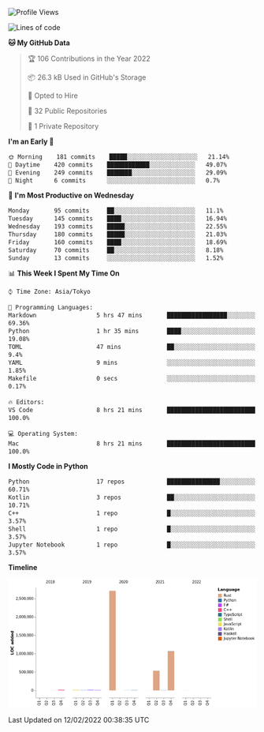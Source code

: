 <!--START_SECTION:waka-->
![Profile Views](http://img.shields.io/badge/Profile%20Views-0-blue)

![Lines of code](https://img.shields.io/badge/From%20Hello%20World%20I%27ve%20Written-4%20Million%20lines%20of%20code-blue)

**🐱 My GitHub Data** 

> 🏆 106 Contributions in the Year 2022
 > 
> 📦 26.3 kB Used in GitHub's Storage 
 > 
> 💼 Opted to Hire
 > 
> 📜 32 Public Repositories 
 > 
> 🔑 1 Private Repository 
 > 
**I'm an Early 🐤** 

```text
🌞 Morning    181 commits    █████░░░░░░░░░░░░░░░░░░░░   21.14% 
🌆 Daytime    420 commits    ████████████░░░░░░░░░░░░░   49.07% 
🌃 Evening    249 commits    ███████░░░░░░░░░░░░░░░░░░   29.09% 
🌙 Night      6 commits      ░░░░░░░░░░░░░░░░░░░░░░░░░   0.7%

```
📅 **I'm Most Productive on Wednesday** 

```text
Monday       95 commits     ██░░░░░░░░░░░░░░░░░░░░░░░   11.1% 
Tuesday      145 commits    ████░░░░░░░░░░░░░░░░░░░░░   16.94% 
Wednesday    193 commits    █████░░░░░░░░░░░░░░░░░░░░   22.55% 
Thursday     180 commits    █████░░░░░░░░░░░░░░░░░░░░   21.03% 
Friday       160 commits    ████░░░░░░░░░░░░░░░░░░░░░   18.69% 
Saturday     70 commits     ██░░░░░░░░░░░░░░░░░░░░░░░   8.18% 
Sunday       13 commits     ░░░░░░░░░░░░░░░░░░░░░░░░░   1.52%

```


📊 **This Week I Spent My Time On** 

```text
⌚︎ Time Zone: Asia/Tokyo

💬 Programming Languages: 
Markdown                 5 hrs 47 mins       █████████████████░░░░░░░░   69.36% 
Python                   1 hr 35 mins        ████░░░░░░░░░░░░░░░░░░░░░   19.08% 
TOML                     47 mins             ██░░░░░░░░░░░░░░░░░░░░░░░   9.4% 
YAML                     9 mins              ░░░░░░░░░░░░░░░░░░░░░░░░░   1.85% 
Makefile                 0 secs              ░░░░░░░░░░░░░░░░░░░░░░░░░   0.17%

🔥 Editors: 
VS Code                  8 hrs 21 mins       █████████████████████████   100.0%

💻 Operating System: 
Mac                      8 hrs 21 mins       █████████████████████████   100.0%

```

**I Mostly Code in Python** 

```text
Python                   17 repos            ███████████████░░░░░░░░░░   60.71% 
Kotlin                   3 repos             ██░░░░░░░░░░░░░░░░░░░░░░░   10.71% 
C++                      1 repo              █░░░░░░░░░░░░░░░░░░░░░░░░   3.57% 
Shell                    1 repo              █░░░░░░░░░░░░░░░░░░░░░░░░   3.57% 
Jupyter Notebook         1 repo              █░░░░░░░░░░░░░░░░░░░░░░░░   3.57%

```


**Timeline**

![Chart not found](https://raw.githubusercontent.com/kitagawa-hr/kitagawa-hr/main/charts/bar_graph.png) 


 Last Updated on 12/02/2022 00:38:35 UTC
<!--END_SECTION:waka-->
